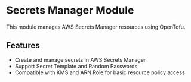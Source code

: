 # Secrets Manager Module

This module manages AWS Secrets Manager resources using OpenTofu.

## Features

- Create and manage secrets in AWS Secrets Manager
- Support Secret Template and Random Passwords
- Compatible with KMS and ARN Role for basic resource policy access


